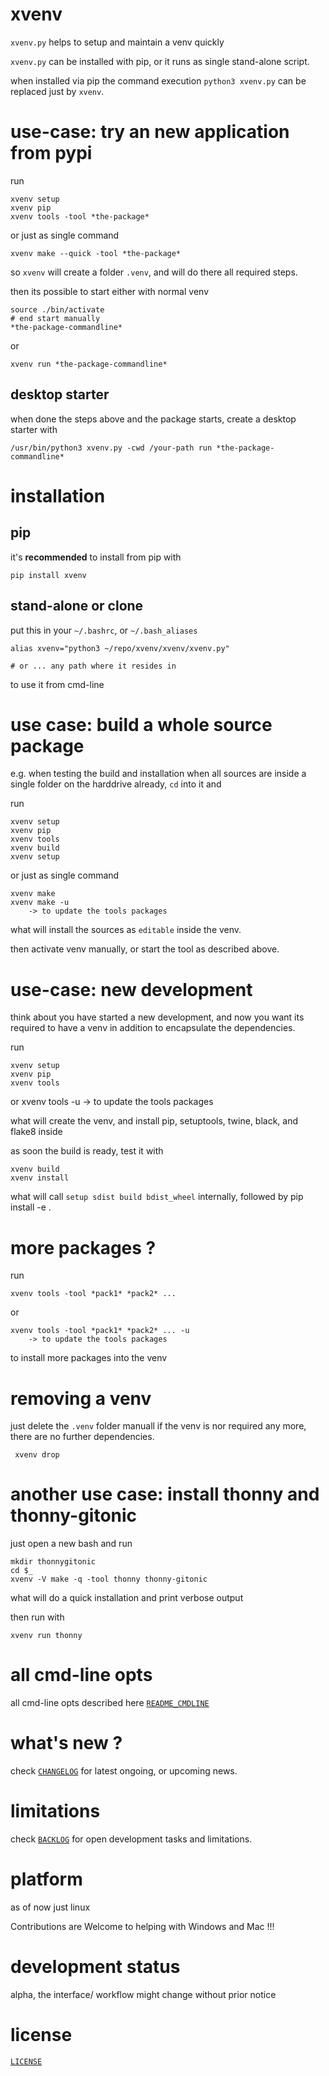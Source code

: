 # xvenv

`xvenv.py` helps to setup and maintain a venv quickly

`xvenv.py` can be installed with pip, or it runs as single stand-alone script.

when installed via pip the command execution `python3 xvenv.py` 
can be replaced just by `xvenv`.


# use-case: try an new application from pypi

run 

    xvenv setup
    xvenv pip
    xvenv tools -tool *the-package*
    
or just as single command

    xvenv make --quick -tool *the-package*



so `xvenv` will create a folder `.venv`, and will do there all required steps.

then its possible to start either with normal venv

    source ./bin/activate
    # end start manually
    *the-package-commandline*
    
or 

    xvenv run *the-package-commandline*
    

## desktop starter

when done the steps above and the package starts, 
create a desktop starter with

    /usr/bin/python3 xvenv.py -cwd /your-path run *the-package-commandline*
    
    
# installation

## pip

it's **recommended** to install from pip with

    pip install xvenv


## stand-alone or clone

put this in your `~/.bashrc`, or `~/.bash_aliases`

    alias xvenv="python3 ~/repo/xvenv/xvenv/xvenv.py"

    # or ... any path where it resides in

to use it from cmd-line

    
# use case: build a whole source package 

e.g. when testing the build and installation
when all sources are inside a single folder 
on the harddrive already, `cd` into it and

run 

    xvenv setup
    xvenv pip
    xvenv tools 
    xvenv build  
    xvenv setup
   
or just as single command

    xvenv make 
    xvenv make -u 
        -> to update the tools packages
    
what will install the sources as `editable` inside the venv.

then activate venv manually, or start the tool as described above.

    
# use-case: new development

think about you have started a new development, and now you want its required
to have a venv in addition to encapsulate the dependencies.

run 

    xvenv setup
    xvenv pip
    xvenv tools   
    
or
    xvenv tools -u
        -> to update the tools packages

what will create the venv, and install pip, setuptools, twine, black, and flake8 inside
    
as soon the build is ready, test it with

    xvenv build
    xvenv install
    
what will call `setup sdist build bdist_wheel` internally,
followed by pip install -e .


# more packages ?

run 

    xvenv tools -tool *pack1* *pack2* ...

or

    xvenv tools -tool *pack1* *pack2* ... -u
        -> to update the tools packages
  
to install more packages into the venv


# removing a venv

just delete the `.venv` folder manuall if the venv is nor required any more,
there are no further dependencies.

     xvenv drop
     

# another use case: install thonny and thonny-gitonic

just open a new bash and run

    mkdir thonnygitonic
    cd $_
    xvenv -V make -q -tool thonny thonny-gitonic
    
what will do a quick installation and print verbose output

then run with 

    xvenv run thonny


# all cmd-line opts

all cmd-line opts described here [`README_CMDLINE`](./README_CMDLINE.md)


# what's new ?

check
[`CHANGELOG`](./CHANGELOG.md)
for latest ongoing, or upcoming news.


# limitations

check 
[`BACKLOG`](./BACKLOG.md)
for open development tasks and limitations.


# platform

as of now just linux

Contributions are Welcome to helping with Windows and Mac !!!


# development status

alpha, the interface/ workflow might change without prior notice

    
# license

[`LICENSE`](./LICENSE.md)

